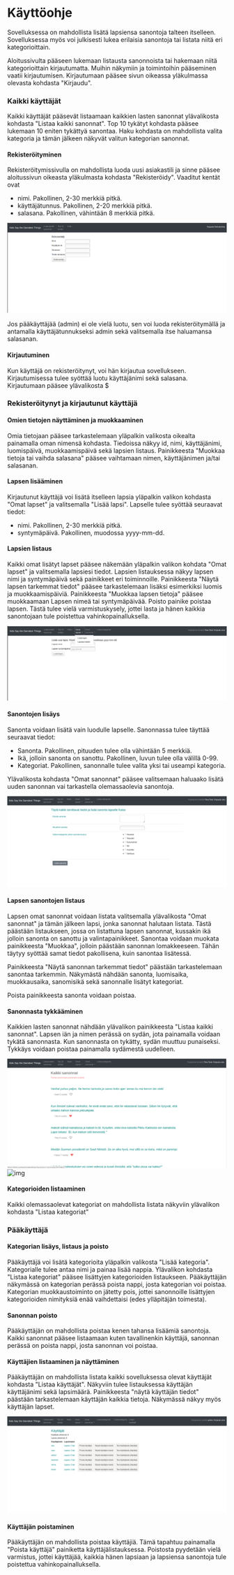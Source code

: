 # Käyttöohje

Sovelluksessa on mahdollista lisätä lapsiensa sanontoja talteen itselleen. Sovelluksessa myös voi julkisesti lukea erilaisia sanontoja tai listata niitä eri kategorioittain. 

Aloitussivulta pääseen lukemaan listausta sanonnoista tai hakemaan niitä kategorioittain kirjautumatta. Muihin näkymiin ja toimintoihin pääseminen vaatii kirjautumisen. Kirjautumaan pääsee sivun oikeassa yläkulmassa olevasta kohdasta "Kirjaudu".

### Kaikki käyttäjät

Kaikki käyttäjät pääsevät listaamaan kaikkien lasten sanonnat ylävalikosta kohdasta "Listaa kaikki sanonnat". Top 10 tykätyt kohdasta pääsee lukemaan 10 eniten tykättyä sanontaa. Haku kohdasta on mahdollista valita kategoria ja tämän jälkeen näkyvät valitun kategorian sanonnat. 

#### Rekisteröityminen

Rekisteröitymissivulla on mahdollista luoda uusi asiakastili ja sinne pääsee aloitussivun oikeasta yläkulmasta kohdasta "Rekisteröidy". Vaaditut kentät ovat 
- nimi. Pakollinen, 2-30 merkkiä pitkä.
- käyttäjätunnus. Pakollinen, 2-20 merkkiä pitkä. 
- salasana. Pakollinen, vähintään 8 merkkiä pitkä.

![img](img/registration.png)

Jos pääkäyttäjää (admin) ei ole vielä luotu, sen voi luoda rekisteröitymällä ja antamalla käyttäjätunnukseksi admin sekä valitsemalla itse haluamansa salasanan.

#### Kirjautuminen

Kun käyttäjä on rekisteröitynyt, voi hän kirjautua sovellukseen. Kirjautumisessa tulee syöttää luotu käyttäjänimi sekä salasana. Kirjautumaan pääsee ylävalikosta $


### Rekisteröitynyt ja kirjautunut käyttäjä 

#### Omien tietojen näyttäminen ja muokkaaminen

Omia tietojaan pääsee tarkastelemaan yläpalkin valikosta oikealta painamalla oman nimensä kohdasta. Tiedoissa näkyy id, nimi, käyttäjänimi, luomispäivä, muokkaamispäivä sekä lapsien listaus. Painikkeesta "Muokkaa tietoja tai vaihda salasana" pääsee vaihtamaan nimen, käyttäjänimen ja/tai salasanan. 

#### Lapsen lisääminen

Kirjautunut käyttäjä voi lisätä itselleen lapsia yläpalkin valikon kohdasta "Omat lapset" ja valitsemalla "Lisää lapsi". Lapselle tulee syöttää seuraavat tiedot:
- nimi. Pakollinen, 2-30 merkkiä pitkä.
- syntymäpäivä. Pakollinen, muodossa yyyy-mm-dd.

#### Lapsien listaus 

Kaikki omat lisätyt lapset pääsee näkemään yläpalkin valikon kohdata "Omat lapset" ja valitsemalla lapsiesi tiedot. Lapsien listauksessa näkyy lapsen nimi ja syntymäpäivä sekä painikkeet eri toiminnoille. Painikkeesta "Näytä lapsen tarkemmat tiedot" pääsee tarkastelemaan lisäksi esimerkiksi luomis ja muokkaamispäiviä. Painikkeesta "Muokkaa lapsen tietoja" pääsee muokkaamaan Lapsen nimeä tai syntymäpäivää. Poisto painike poistaa lapsen. Tästä tulee vielä varmistuskysely, jottei lasta ja hänen kaikkia sanontojaan tule poistettua vahinkopainalluksella.
 
![img](img/addchild.png)

#### Sanontojen lisäys 

Sanonta voidaan lisätä vain luodulle lapselle. Sanonnassa tulee täyttää seuraavat tiedot:
- Sanonta. Pakollinen, pituuden tulee olla vähintään 5 merkkiä.
- Ikä, jolloin sanonta on sanottu. Pakollinen, luvun tulee olla välillä 0-99.
- Kategoriat. Pakollinen, sanonnalle tulee valita yksi tai useampi kategoria.

Ylävalikosta kohdasta "Omat sanonnat" pääsee valitsemaan haluaako lisätä uuden sanonnan vai tarkastella olemassaolevia sanontoja. 

![img](img/addquote.png)
 
#### Lapsen sanontojen listaus

Lapsen omat sanonnat voidaan listata valitsemalla ylävalikosta "Omat sanonnat" ja tämän jälkeen lapsi, jonka sanonnat halutaan listata. Tästä päästään listaukseen, jossa on listattuna lapsen sanonnat, kussakin ikä jolloin sanonta on sanottu ja valintapainikkeet. Sanontaa voidaan muokata painikkeesta "Muokkaa", jolloin päästään sanonnan lomakkeeseen. Tähän täytyy syöttää samat tiedot pakollisena, kuin sanontaa lisätessä. 

Painikkeesta "Näytä sanonnan tarkemmat tiedot" päästään tarkastelemaan sanontaa tarkemmin. Näkymästä nähdään sanonta, luomisaika, muokkausaika, sanomisikä sekä sanonnalle lisätyt kategoriat. 

Poista painikkeesta sanonta voidaan poistaa.  


#### Sanonnasta tykkääminen

Kaikkien lasten sanonnat nähdään ylävalikon painikkeesta "Listaa kaikki sanonnat". Lapsen iän ja nimen perässä on sydän, jota painamalla voidaan tykätä sanonnasta. Kun sanonnasta on tykätty, sydän muuttuu punaiseksi. Tykkäys voidaan poistaa painamalla sydämestä uudelleen. 

![img](img/like.png) ![img](like2.png)

#### Kategorioiden listaaminen

Kaikki olemassaolevat kategoriat on mahdollista listata näkyviin ylävalikon kohdasta "Listaa kategoriat"


### Pääkäyttäjä

#### Kategorian lisäys, listaus ja poisto

Pääkäyttäjä voi lisätä kategorioita yläpalkin valikosta "Lisää kategoria". Kategorialle tulee antaa nimi ja painaa lisää nappia. Ylävalikon kohdasta "Listaa kategoriat" pääsee lisättyjen kategorioiden listaukseen. Pääkäyttäjän näkymässä on kategorian perässä poista nappi, josta kategorian voi poistaa. Kategorian muokkaustoiminto on jätetty pois, jottei sanonnoille lisättyjen kategorioiden nimityksiä enää vaihdettaisi (edes ylläpitäjän toimesta).

#### Sanonnan poisto

Pääkäyttäjän on mahdollista poistaa kenen tahansa lisäämiä sanontoja. Kaikki sanonnat pääsee listaamaan kuten tavallinenkin käyttäjä, sanonnan perässä on poista nappi, josta sanonnan voi poistaa.

#### Käyttäjien listaaminen ja näyttäminen

Pääkäyttäjän on mahdollista listata kaikki sovelluksessa olevat käyttäjät kohdasta "Listaa käyttäjät". Näkyviin tulee listauksessa käyttäjän käyttäjänimi sekä lapsimäärä. Painikkeesta "näytä käyttäjän tiedot" päästään tarkastelemaan käyttäjän kaikkia tietoja. Näkymässä näkyy myös käyttäjän lapset. 

![img](img/adminuserlist.png)

#### Käyttäjän poistaminen

Pääkäyttäjän on mahdollista poistaa käyttäjiä. Tämä tapahtuu painamalla "Poista käyttäjä" painiketta käyttäjälistauksessa. Poistosta pyydetään vielä varmistus, jottei käyttäjää, kaikkia hänen lapsiaan ja lapsiensa sanontoja tule poistettua vahinkopainalluksella. 
